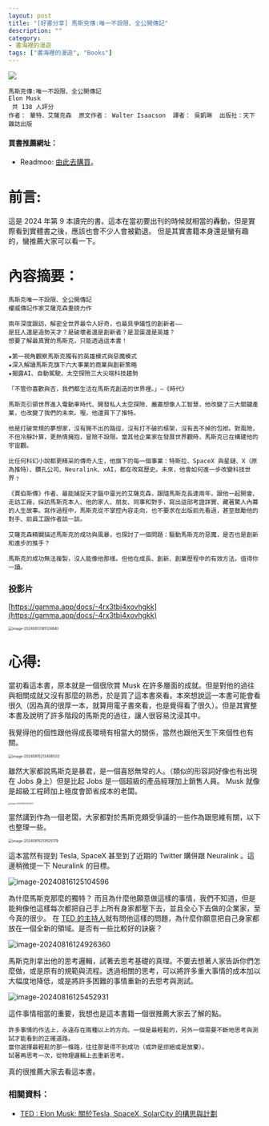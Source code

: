 ```yaml
---
layout: post
title: "[好書分享] 馬斯克傳:唯一不設限、全公開傳記"
description: ""
category: 
- 書海裡的漫遊
tags: ["書海裡的漫遊", "Books"]
---
```


<div><a href="https://moo.im/a/4cmzGQ" title="馬斯克傳"><img src="https://cdn.readmoo.com/cover/bf/ifc5kec_210x315.jpg?v=0" /></a></div>



```
馬斯克傳:唯一不設限、全公開傳記
Elon Musk
 共 138 人評分
作者： 華特．艾薩克森  原文作者： Walter Isaacson  譯者： 吳凱琳  出版社：天下雜誌出版 
```

#### 買書推薦網址：

- Readmoo: [由此去購買](https://moo.im/a/4cmzGQ)。

# 前言:

這是 2024 年第 9 本讀完的書。這本在當初要出刊的時候就相當的轟動，但是實際看到實體書之後，應該也會不少人會被勸退。 但是其實書籍本身還是蠻有趣的，蠻推薦大家可以看一下。



# 內容摘要：

```
馬斯克唯一不設限、全公開傳記
權威傳記作家艾薩克森重磅力作

兩年深度跟訪，解密全世界最令人好奇，也最具爭議性的創新者——
是狂人還是造勢天才？是破壞者還是創新者？是混蛋還是英雄？
想要了解最真實的馬斯克，只能透過這本書！

★第一視角觀察馬斯克獨有的英雄模式與惡魔模式
★深入解讀馬斯克旗下六大事業的商業與創新策略
★揭露AI、自動駕駛、太空探險三大尖端科技趨勢

「不管你喜歡與否，我們都生活在馬斯克創造的世界裡。」—《時代》

馬斯克引領世界進入電動車時代、開發私人太空探險、嚴肅想像人工智慧，他改變了三大關鍵產業，也改變了我們的未來。喔，他還買下了推特。

他是打破常規的夢想家，沒有開不出的路徑，沒有打不破的框架，沒有丟不掉的包袱。對風險，不但冷靜計算，更熱情擁抱，冒險不設限。當其他企業家在發展世界觀時，馬斯克已在構建他的宇宙觀。

比任何科幻小說都更精采的傳奇人生，他旗下的每一個事業：特斯拉、SpaceX 與星鏈、X（原為推特）、鑽孔公司、Neuralink、xAI，都在改寫歷史。未來，他會如何進一步改變科技世界﹖

《賈伯斯傳》作者、最能捕捉天才腦中靈光的艾薩克森，跟隨馬斯克長達兩年，跟他一起開會、走訪工廠，採訪馬斯克本人、他的家人、朋友、同事和對手，寫出這部考證詳實、藏著驚人內幕的人生故事。寫作過程中，馬斯克從不掌控內容走向，也不要求在出版前先看過，甚至鼓勵他的對手、前員工跟作者談一談。

艾薩克森精闢描述馬斯克的成功與風暴，也探討了一個問題：驅動馬斯克的惡魔，是否也是創新和進步的推手？

馬斯克的成功無法複製，沒人能像他那樣。但他在成長、創新、創業歷程中的有效方法，值得你一讀。
```

### 投影片

[https://gamma.app/docs/-4rx3tbi4xovhgkk](https://gamma.app/docs/-4rx3tbi4xovhgkk)

<img src="../images/2022/image-20240813185124640.png" alt="image-20240813185124640" style="zoom: 50%;" />

# 心得:

當初看這本書，原本就是一個很欣賞 Musk 在許多層面的成就。但是對他的過往與相關成就又沒有那麼的熟悉，於是買了這本書來看。本來想說這一本書可能會看很久（因為真的很厚一本，就算用電子書來看，也是覺得看了很久）。但是其實整本書及說明了許多階段的馬斯克的過往，讓人很容易沈浸其中。 

我覺得他的個性跟他得成長環境有相當大的關係，當然也跟他天生下來個性也有關。

<img src="../images/2022/image-20240815213408533.png" alt="image-20240815213408533" style="zoom:50%;" />

雖然大家都說馬斯克是暴君，是一個喜怒無常的人。（類似的形容詞好像也有出現在 Jobs 身上）但是比起 Jobs 是一個超級的產品經理加上銷售人員。 Musk 就像是超級工程師加上極度會節省成本的老闆。

<img src="../images/2022/image-20240815213314272.png" alt="image-20240815213314272" style="zoom:25%;" />

當然講到作為一個老闆，大家都對於馬斯克頗受爭議的一些作為跟思維有關，以下也整理一些。

<img src="../images/2022/image-20240815213525179.png" alt="image-20240815213525179" style="zoom:50%;" />



這本當然有提到 Tesla, SpaceX 甚至到了近期的 Twitter 購併跟 Neuralink 。這邊稍微提一下 Neuralink 的目標。

![image-20240816125104596](../images/2022/image-20240816125104596.png)

為什麼馬斯克那麼的獨特？ 而且為什麼他願意做這樣的事情，我們不知道，但是能夠像他這樣每次都把自己手上所有身家都壓下去，並且全心下去做的企業家，至今真的很少。 在 [TED 的主持人](https://www.ted.com/talks/elon_musk_the_mind_behind_tesla_spacex_solarcity/transcript?language=zh-tw&subtitle=zh-tw)就有問他這樣的問題，為什麼你願意把自己身家都放在一個全新的領域。是否有一些比較好的訣竅？



![image-20240816124926360](../images/2022/image-20240816124926360.png)

馬斯克則拿出他的思考邏輯，試著去思考基礎的真理。不要去想著人家告訴你們怎麼做，或是原有的規範與流程。透過相關的思考，可以將許多重大事情的成本加以大幅度地降低，或是將許多困難的事情重新的去思考與測試。

![image-20240816125452931](../images/2022/image-20240816125452931.png)

這件事情相當的重要，我想也是這本書籍一個很推薦大家去了解的點。

```在許多專案的近
許多事情的作法上，永遠存在兩種以上的方向。一個是最輕鬆的，另外一個需要不斷地思考與測試才能看到的正確道路。
當你選擇最輕鬆的那一條路，往往那是得不到成功（或許是拒絕或是放棄）。
試著再思考一次，從物理邏輯上去重新思考。
```

真的很推薦大家去看這本書。

### 相關資料：

- [TED : Elon Musk: 關於Tesla, SpaceX, SolarCity 的構思與計劃](https://www.ted.com/talks/elon_musk_the_mind_behind_tesla_spacex_solarcity/transcript?language=zh-tw&subtitle=zh-tw)
